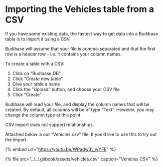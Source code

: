 # Importing the Vehicles table from a CSV

If you have some existing data, the fastest way to get data into a Budibase table is to import it using a CSV.  


Budibase will assume that your file is comma-separated and that the first row is a header row - i.e. it contains your column names.  


To create a table with a CSV:

1. Click on “Budibase DB”
2. Click “Create new table”
3. Give your table a name
4. Click the “Upload” button, and choose your CSV file
5. Click “Create”

Budibase will read your file, and display the column names that will be created. By default, all columns will be of type “Text”. However, you may change the column type at this point.   


CSV import does not support relationships.  


Attached below is our “Vehicles.csv” file, if you’d like to use this to try out the import.

{% embed url="https://youtu.be/WPadw3\_wYFE" %}



{% file src="../../.gitbook/assets/vehicles.csv" caption="Vehicles CSV" %}


